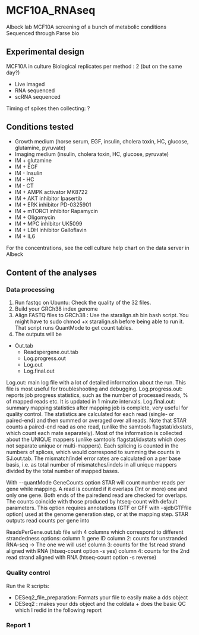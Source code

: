 # MCF10A_RNAseq

Albeck lab MCF10A screening of a bunch of metabolic conditions
Sequenced through Parse bio

## Experimental design

MCF10A in culture
Biological replicates per method : 2 (but on the same day?)
- Live imaged
- RNA sequenced
- scRNA sequenced

Timing of spikes then collecting: ?

## Conditions tested

- Growth medium (horse serum, EGF, insulin, cholera toxin, HC, glucose, glutamine, pyruvate)
- Imaging medium (insulin, cholera toxin, HC, glucose, pyruvate)
- IM + glutamine
- IM + EGF
- IM - Insulin
- IM - HC
- IM - CT
- IM + AMPK activator MK8722
- IM + AKT inhibitor Ipasertib
- IM + ERK inhibitor PD-0325901
- IM + mTORC1 inhibitor Rapamycin
- IM + Oligomycin
- IM + MPC inhibitor UK5099
- IM + LDH inhibitor Galloflavin
- IM + IL6

For the concentrations, see the cell culture help chart on the data server in Albeck

## Content of the analyses

### Data processing

1. Run fastqc on Ubuntu: Check the quality of the 32 files.
2. Build your GRCh38 index genome
3. Align FASTQ files to GRCh38 : Use the staralign.sh bin bash script. You might have to sudo chmod +x staralign.sh before being able to run it. That script runs QuantMode to get count tables.
4. The outputs will be
  - Out.tab
	- Readspergene.out.tab
	- Log.progress.out
	- Log.out
	- Log.final.out

Log.out: main log file with a lot of detailed information about the run. This file is most useful for troubleshooting and debugging. Log.progress.out: reports job progress statistics, such as the number of processed reads, % of mapped reads etc. It is updated in 1 minute intervals.
 Log.final.out: summary mapping statistics after mapping job is complete, very useful for quality control. The statistics are calculated for each read (single- or paired-end) and then summed or averaged over all reads. Note that STAR counts a paired-end read as one read, (unlike the samtools flagstat/idxstats, which count each mate separately). Most of the information is collected about the UNIQUE mappers (unlike samtools flagstat/idxstats which does not separate unique or multi-mappers). Each splicing is counted in the numbers of splices, which would correspond to summing the counts in SJ.out.tab. The mismatch/indel error rates are calculated on a per base basis, i.e. as total number of mismatches/indels in all unique mappers divided by the total number of mapped bases.

With --quantMode GeneCounts option STAR will count number reads per gene while mapping.
A read is counted if it overlaps (1nt or more) one and only one gene. Both ends of the pairedend read are checked for overlaps. The counts coincide with those produced by htseq-count with
default parameters. This option requires annotations (GTF or GFF with –sjdbGTFfile option) used
at the genome generation step, or at the mapping step. STAR outputs read counts per gene into

ReadsPerGene.out.tab file with 4 columns which correspond to different strandedness options:
column 1: gene ID
column 2: counts for unstranded RNA-seq -> The one we will use!
column 3: counts for the 1st read strand aligned with RNA (htseq-count option -s yes)
column 4: counts for the 2nd read strand aligned with RNA (htseq-count option -s reverse)

### Quality control

Run the R scripts:
- DESeq2_file_preparation: Formats your file to easily make a dds object
- DESeq2 : makes your dds object and the coldata + does the basic QC which I redid in the following report

### Report 1




























